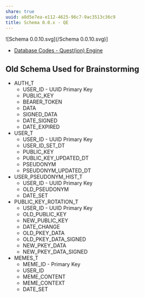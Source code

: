 ```yaml
---
share: true
uuid: a8d5e7ea-e112-4625-96c7-9ac3513c36c9
title: Schema 0.0.x - QE
---
```

![Schema 0.0.10.svg](/Schema 0.0.10.svg)]


* [Database Codes - Quest(ion) Engine](/452c6440-b79b-445f-99e2-c56374133051)

## Old Schema Used for Brainstorming
* AUTH_T
	* USER_ID - UUID Primary Key
	* PUBLIC_KEY
	* BEARER_TOKEN
	* DATA
	* SIGNED_DATA
	* DATE_SIGNED
	* DATE_EXPIRED
* USER_T
	* USER_ID - UUID Primary Key
	* USER_ID_SET_DT
	* PUBLIC_KEY
	* PUBLIC_KEY_UPDATED_DT
	* PSEUDONYM
	* PSEUDONYM_UPDATED_DT
* USER_PSEUDONYM_HIST_T
	* USER_ID - UUID Primary Key
	* OLD_PSEUDONYM
	* DATE_SET
* PUBLIC_KEY_ROTATION_T
	* USER_ID - UUID Primary Key
	* OLD_PUBLIC_KEY
	* NEW_PUBLIC_KEY
	* DATE_CHANGE
	* OLD_PKEY_DATA
	* OLD_PKEY_DATA_SIGNED
	* NEW_PKEY_DATA
	* NEW_PKEY_DATA_SIGNED
* MEMES_T
	* MEME_ID - Primary Key
	* USER_ID
	* MEME_CONTENT
	* MEME_CONTEXT
	* DATE_SET